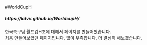 #WorldCupH
<h5>https://kdvv.github.io/WorldcupH/</h5>
<p>한국축구팀 월드컵H조에 대해서 페이지를 만들어봤습니다.
<br>처음 만들어보았던 페이지입니다. 많이 부족합니다. 더 열심히 해보겠습니다.
</p>
